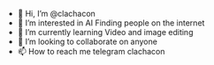 - 👋 Hi, I’m @clachacon
- 👀 I’m interested in AI Finding people on the internet 
- 🌱 I’m currently learning Video and image editing
- 💞️ I’m looking to collaborate on anyone
- 📫 How to reach me telegram clachacon

<!---
clachacon/clachacon is a ✨ special ✨ repository because its `README.md` (this file) appears on your GitHub profile.
You can click the Preview link to take a look at your changes.
--->
